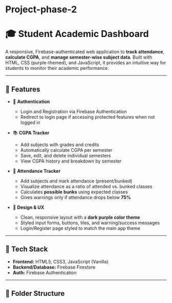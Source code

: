 # Project-phase-2

# 🎓 Student Academic Dashboard

A responsive, Firebase-authenticated web application to **track attendance**, **calculate CGPA**, and **manage semester-wise subject data**. Built with HTML, CSS (purple-themed), and JavaScript, it provides an intuitive way for students to monitor their academic performance.

---

## 🌟 Features

- 🔐 **Authentication**
  - Login and Registration via Firebase Authentication
  - Redirect to login page if accessing protected features when not logged in

- 📚 **CGPA Tracker**
  - Add subjects with grades and credits
  - Automatically calculate CGPA per semester
  - Save, edit, and delete individual semesters
  - View CGPA history and breakdown by semester

- 📅 **Attendance Tracker**
  - Add subjects and mark attendance (present/bunked)
  - Visualize attendance as a ratio of attended vs. bunked classes
  - Calculates **possible bunks** using expected classes
  - Gives warnings only if attendance drops below **75%**

- 💅 **Design & UX**
  - Clean, responsive layout with a **dark purple color theme**
  - Styled input forms, buttons, tiles, and warning/success messages
  - Login/Register page styled to match the main app theme

---

## 🧰 Tech Stack

- **Frontend:** HTML5, CSS3, JavaScript (Vanilla)
- **Backend/Database:** Firebase Firestore
- **Auth:** Firebase Authentication

---

## 📁 Folder Structure

